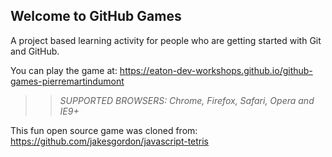 ## Welcome to GitHub Games

A project based learning activity for people who are getting started with Git and GitHub.

You can play the game at:  https://eaton-dev-workshops.github.io/github-games-pierremartindumont

>> _*SUPPORTED BROWSERS*: Chrome, Firefox, Safari, Opera and IE9+_

This fun open source game was cloned from: https://github.com/jakesgordon/javascript-tetris
